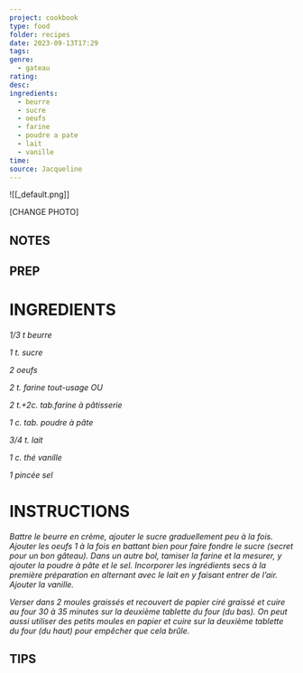 ```yaml
---
project: cookbook
type: food
folder: recipes
date: 2023-09-13T17:29
tags: 
genre:
  - gateau
rating: 
desc: 
ingredients:
  - beurre
  - sucre
  - oeufs
  - farine
  - poudre a pate
  - lait
  - vanille
time: 
source: Jacqueline
---
```


![[_default.png]]

[CHANGE PHOTO]


## NOTES




## PREP


# INGREDIENTS

_1/3 t beurre_

_1 t. sucre_

_2 oeufs_

_2 t. farine tout-usage OU_

_2 t.+2c. tab.farine à pâtisserie_

_1 c. tab. poudre à pâte_

_3/4 t. lait_

_1 c. thé vanille_

_1 pincée sel_



# INSTRUCTIONS

_Battre le beurre en crème, ajouter le sucre_
_graduellement peu à la fois. Ajouter les oeufs_
_1 à la fois en battant bien pour faire fondre_
_le sucre (secret pour un bon gâteau). Dans_
_un autre bol, tamiser la farine et la mesurer,_
_y ajouter la poudre à pâte et le sel. Incorporer_
_les ingrédients secs à la première préparation_
_en alternant avec le lait en y faisant_
_entrer de l’air. Ajouter la vanille._

_Verser dans 2 moules graissés et recouvert_
_de papier ciré graissé et cuire au four 30 à_
_35 minutes sur la deuxième tablette du four_
_(du bas). On peut aussi utiliser des petits_
_moules en papier et cuire sur la deuxième_
_tablette du four (du haut) pour empêcher_
_que cela brûle._



## TIPS



